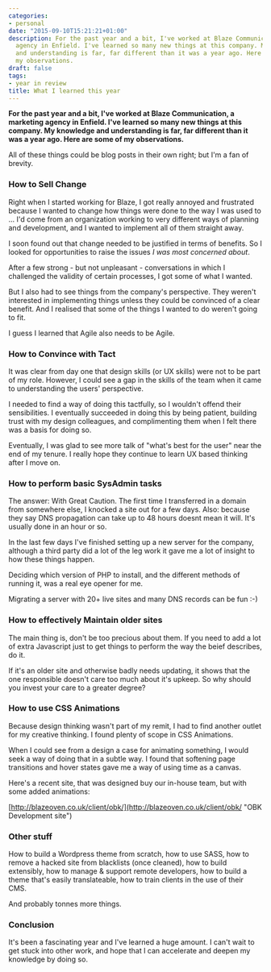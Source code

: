 ```yaml
---
categories:
- personal
date: "2015-09-10T15:21:21+01:00"
description: For the past year and a bit, I've worked at Blaze Communication, a marketing
  agency in Enfield. I've learned so many new things at this company. My knowledge
  and understanding is far, far different than it was a year ago. Here are some of
  my observations.
draft: false
tags:
- year in review
title: What I learned this year
---
```


**For the past year and a bit, I've worked at Blaze Communication, a marketing agency in Enfield. I've learned so many new things at this company. My knowledge and understanding is far, far different than it was a year ago. Here are some of my observations.**

All of these things could be blog posts in their own right; but I'm a fan of brevity.

### How to Sell Change

Right when I started working for Blaze, I got really annoyed and frustrated because I wanted to change how things were done to the way I was used to ... I'd come from an organization working to very different ways of planning and development, and I wanted to implement all of them straight away.

I soon found out that change needed to be justified in terms of benefits. So I looked for opportunities to raise the issues _I was most concerned about_.

After a few strong - but not unpleasant - conversations in which I challenged the validity of certain processes, I got some of what I wanted.

But I also had to see things from the company's perspective. They weren't interested in implementing things unless they could be convinced of a clear benefit. And I realised that some of the things I wanted to do weren't going to fit.

I guess I learned that Agile also needs to be Agile.

### How to Convince with Tact

It was clear from day one that design skills (or UX skills) were not to be part of my role. However, I could see a gap in the skills of the team when it came to understanding the users' perspective.

I needed to find a way of doing this tactfully, so I wouldn't offend their sensibilities. I eventually succeeded in doing this by being patient, building trust with my design colleagues, and complimenting them when I felt there was a basis for doing so.

Eventually, I was glad to see more talk of "what's best for the user" near the end of my tenure. I really hope they continue to learn UX based thinking after I move on.

### How to perform basic SysAdmin tasks

The answer: With Great Caution. The first time I transferred in a domain from somewhere else, I knocked a site out for a few days. Also: because they say DNS propagation can take up to 48 hours doesnt mean it will. It's usually done in an hour or so.

In the last few days I've finished setting up a new server for the company, although a third party did a lot of the leg work it gave me a lot of insight to how these things happen.

Deciding which version of PHP to install, and the different methods of running it, was a real eye opener for me.

Migrating a server with 20+ live sites and many DNS records can be fun :-)

### How to effectively Maintain older sites

The main thing is, don't be too precious about them. If you need to add a lot of extra Javascript just to get things to perform the way the beief describes, do it.

If it's an older site and otherwise badly needs updating, it shows that the one responsible doesn't care too much about it's upkeep. So why should you invest your care to a greater degree?

### How to use CSS Animations

Because design thinking wasn't part of my remit, I had to find another outlet for my creative thinking. I found plenty of scope in CSS Animations.

When I could see from a design a case for animating something, I would seek a way of doing that in a subtle way. I found that softening page transitions and hover states gave me a way of using time as a canvas.

Here's a recent site, that was designed buy our in-house team, but with some added animations:

[http://blazeoven.co.uk/client/obk/](http://blazeoven.co.uk/client/obk/ "OBK Development site")

### Other stuff

How to build a Wordpress theme from scratch, how to use SASS, how to remove a hacked site from blacklists (once cleaned), how to build extensibly, how to manage & support remote developers, how to build a theme that's easily translateable, how to train clients in the use of their CMS.

And probably tonnes more things.

### Conclusion

It's been a fascinating year and I've learned a huge amount. I can't wait to get stuck into other work, and hope that I can accelerate and deepen my knowledge by doing so.
